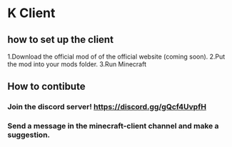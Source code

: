 # K Client


## how to set up the client
1.Download the official mod of of the official website (coming soon).
2.Put the mod into your mods folder.
3.Run Minecraft


## How to contibute
### Join the discord server! https://discord.gg/gQcf4UvpfH
### Send a message in the minecraft-client channel and make a suggestion.


